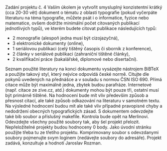 Zadání projektu č. 4
Vaším úkolem je vytvořit smysluplný konzistentní krátký (cca 20-30 vět) dokument o tématu z oblasti typografie (pokud vyčerpáte literaturu na téma typografie, můžete psát i o informatice, fyzice nebo matematice, ovšem dodržte minimální počet citovaných publikací jednotlivých typů), ve kterém budete citovat publikace následujících typů:  

- 2 monografie (alespoň jedna musí být cizojazyčná),
- 3 elektronické dokumenty (online),
- 1 seriálovou publikaci (celý tištěný časopis či sborník z konference),
- 2 články v seriálové publikaci (zahraniční tištěné články),
- 2 kvalifikační práce (bakalářské, diplomové nebo disertační).

Seznam použité literatury na konci dokumentu vysázejte nástrojem BiBTeX a použijte takový styl, který nejvíce odpovídá české normě. Citujte dle pokynů uvedených na přednášce a v souladu s normou ČSN ISO 690. Přímá citace může být maximálně jedna, zbytek budou parafráze. Internetové (např. citace ze zive.cz, atd.) dokumenty mohou být pouze tři, ostatní musí být primárně tištěné. Na hodnocení bude mít vliv především způsob a přesnost citací, ale také způsob odkazování na literaturu v samotném textu. Na výsledné hodnocení budou mít ale také vliv případné pravopisné chyby a nedodržení obecných typografických zásad. S dokumentem odevzdejte také bib soubor a příslušný makefile. Kontrola bude opět na Merlinovi. Odevzdejte všechny použité soubory tak, aby šel projekt přelozit. Nepřeložitelné projekty budou hodnoceny 0 body. Jako úvodní stránku použijte třeba tu ze třetího projektu. Komprimovany soubor s odevzdanymi soubory pojmenujte svym loginem (nedávejte soubory do adresáře). Projekt zadává, konzultuje a hodnotí Jaroslav Rozman.
